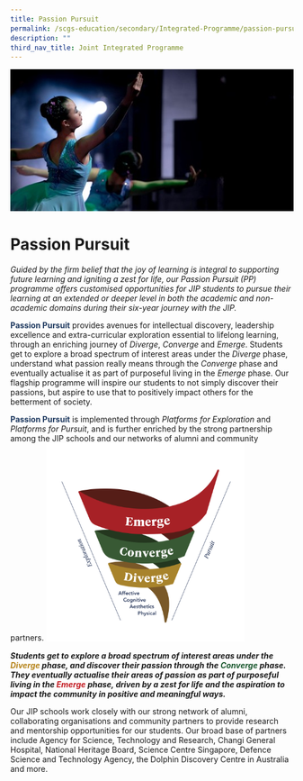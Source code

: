 ```yaml
---
title: Passion Pursuit
permalink: /scgs-education/secondary/Integrated-Programme/passion-pursuit/
description: ""
third_nav_title: Joint Integrated Programme
---
```

![](/images/PP-copy-scaled-1.jpg)

# **Passion Pursuit**

_Guided by the firm belief that the joy of learning is integral to supporting future learning and igniting a zest for life, our Passion Pursuit (PP) programme offers customised opportunities for JIP students to pursue their learning at an extended or deeper level in both the academic and non-academic domains during their six-year journey with the JIP._

**<font color="#1E395F">Passion Pursuit</font>** provides avenues for intellectual discovery, leadership excellence and extra-curricular exploration essential to lifelong learning, through an enriching journey of _Diverge_, _Converge_ and _Emerge_. Students get to explore a broad spectrum of interest areas under the _Diverge_ phase, understand what passion really means through the _Converge_ phase and eventually actualise it as part of purposeful living in the _Emerge_ phase. Our flagship programme will inspire our students to not simply discover their passions, but aspire to use that to positively impact others for the betterment of society.

**<font color="#1E395F">Passion Pursuit</font>** is implemented through _Platforms for Exploration_ and _Platforms for Pursuit_, and is further enriched by the strong partnership among the JIP schools and our networks of alumni and community partners.
<img src="/images/PP-e1588899876727.png" style="width:70%">

**_Students get to explore a broad spectrum of interest areas under the <font color="#B6841B">Diverge</font> phase, and discover their passion through the <font color="#1A582E">Converge</font> phase. They eventually actualise their areas of passion as part of purposeful living in the <font color="#C31B22">Emerge</font> phase, driven by a zest for life and the aspiration to impact the community in positive and meaningful ways._**

Our JIP schools work closely with our strong network of alumni, collaborating organisations and community partners to provide research and mentorship opportunities for our students.  Our broad base of partners include Agency for Science, Technology and Research, Changi General Hospital, National Heritage Board, Science Centre Singapore, Defence Science and Technology Agency, the Dolphin Discovery Centre in Australia and more.